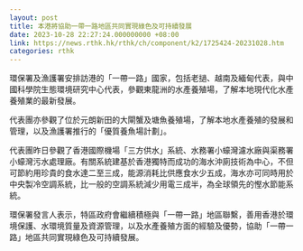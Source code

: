 ```yaml
---
layout: post
title: 本港將協助一帶一路地區共同實現綠色及可持續發展
date: 2023-10-28 22:27:24.000000000 +08:00
link: https://news.rthk.hk/rthk/ch/component/k2/1725424-20231028.htm
categories: rthk
---
```


環保署及漁護署安排訪港的「一帶一路」國家，包括老撾、越南及緬甸代表，與中國科學院生態環境研究中心代表，參觀東龍洲的水產養殖場，了解本地現代化水產養殖業的最新發展。

代表團亦參觀了位於元朗新田的大閘蟹及塘魚養殖場，了解本地水產養殖的發展和管理，以及漁護署推行的「優質養魚場計劃」。
 
代表團昨日參觀了香港國際機場「三方供水」系統、水務署小蠔灣濾水廠與渠務署小蠔灣污水處理廠。有關系統建基於香港獨特而成功的海水沖廁技術為中心，不但可節約用珍貴的食水達二至三成，能源消耗比供應食水少五成，海水亦可同時用於中央製冷空調系統，比一般的空調系統減少用電三成半，為全球領先的慳水節能系統。
 
環保署發言人表示，特區政府會繼續積極與「一帶一路」地區聯繫，善用香港於環境保護、水環境質量及資源管理，以及水產養殖方面的經驗及優勢，協助「一帶一路」地區共同實現綠色及可持續發展。
